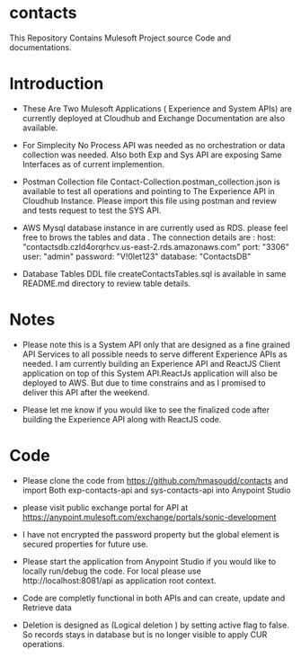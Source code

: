 # contacts
This Repository Contains Mulesoft Project source Code and documentations.

# Introduction
- These Are Two Mulesoft Applications ( Experience and System APIs) are currently deployed at Cloudhub and Exchange Documentation are also available.

- For Simplecity No Process API was needed as no orchestration or data collection was needed. Also both Exp and Sys API are exposing Same Interfaces as of current implemention. 

- Postman Collection file Contact-Collection.postman_collection.json is available to test all operations and pointing to The Experience API in Cloudhub Instance. Please import this file using postman and review and tests request to test the SYS API.

- AWS Mysql database instance in are currently used as RDS. please feel free to brows the tables and data . The connection details are :
  	host: "contactsdb.czld4orqrhcv.us-east-2.rds.amazonaws.com"
  	port: "3306"
  	user: "admin"
  	password: "V!0let123"
  	database: "ContactsDB"
- Database Tables DDL file createContactsTables.sql is available in same README.md directory to review table details.

# Notes
- Please note this is a System API only that are designed as a fine grained API Services  to all possible needs to serve different Experience APIs as needed. I am currently building an Experience API and ReactJS Client application on top of this System API.ReactJs application will also be deployed to AWS. But due to time constrains and as I promised to deliver this API after the weekend.

- Please let me know if you would like to see the finalized code after building the Experience API along with ReactJS code.



# Code

- Please clone the code  from https://github.com/hmasoudd/contacts and import Both exp-contacts-api and sys-contacts-api into Anypoint Studio

- please visit public exchange portal for API at https://anypoint.mulesoft.com/exchange/portals/sonic-development

- I have not encrypted the password property but the global element is secured properties for future use. 

- Please start the application from Anypoint Studio if you would like to locally run/debug the code. For local please use http://localhost:8081/api as application root context. 

- Code are completly functional in both APIs and can create, update and Retrieve data

- Deletion is designed as (Logical deletion ) by setting active flag to false. So records stays in database but is no longer visible to apply CUR operations.

